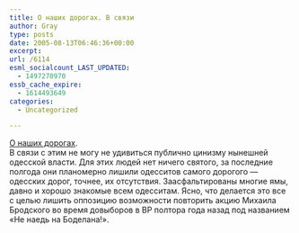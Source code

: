 ```yaml
---
title: О наших дорогах. В связи
author: Gray
type: posts
date: 2005-08-13T06:46:36+00:00
excerpt:
url: /6114
esml_socialcount_LAST_UPDATED:
  - 1497270970
essb_cache_expire:
  - 1614493649
categories:
  - Uncategorized

---
```








<a href="http://www.glavred.info/archive/2005/08/08/164552-5.html" target="_blank">О наших дорогах</a>.  
В связи с этим не могу не удивиться публично цинизму нынешней одесской власти. Для этих людей нет ничего святого, за последние полгода они планомерно лишили одесситов самого дорогого &#8212; одесских дорог, точнее, их отсутствия. Заасфальтированы многие ямы, давно и хорошо знакомые всем одесситам. Ясно, что делается это все с целью лишить оппозицию возможности повторить акцию Михаила Бродского во время довыборов в ВР полтора года назад под названием &#171;Не наедь на Боделана!&#187;.